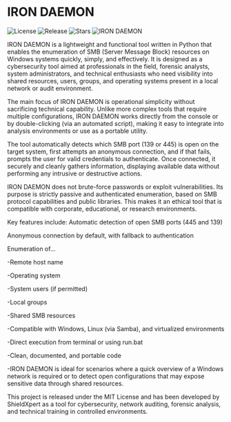 # IRON DAEMON

![License](https://img.shields.io/badge/license-MIT-blue?style=for-the-badge)
![Release](https://img.shields.io/badge/release-v2.0-orange?style=for-the-badge)
![Stars](https://img.shields.io/github/stars/ShieldXpert/IRON_DAEMON?style=social)
![IRON DAEMON](https://github.com/shieldxpert/IRON_DAEMON/blob/main/banner.png)


IRON DAEMON is a lightweight and functional tool written in Python that enables the enumeration of SMB (Server Message Block) resources on Windows systems quickly, simply, and effectively. It is designed as a cybersecurity tool aimed at professionals in the field, forensic analysts, system administrators, and technical enthusiasts who need visibility into shared resources, users, groups, and operating systems present in a local network or audit environment.

The main focus of IRON DAEMON is operational simplicity without sacrificing technical capability. Unlike more complex tools that require multiple configurations, IRON DAEMON works directly from the console or by double-clicking (via an automated script), making it easy to integrate into analysis environments or use as a portable utility.

The tool automatically detects which SMB port (139 or 445) is open on the target system, first attempts an anonymous connection, and if that fails, prompts the user for valid credentials to authenticate. Once connected, it securely and cleanly gathers information, displaying available data without performing any intrusive or destructive actions.

IRON DAEMON does not brute-force passwords or exploit vulnerabilities. Its purpose is strictly passive and authenticated enumeration, based on SMB protocol capabilities and public libraries. This makes it an ethical tool that is compatible with corporate, educational, or research environments.

Key features include:
Automatic detection of open SMB ports (445 and 139)

Anonymous connection by default, with fallback to authentication

Enumeration of...

-Remote host name

-Operating system

-System users (if permitted)

-Local groups

-Shared SMB resources

-Compatible with Windows, Linux (via Samba), and virtualized environments

-Direct execution from terminal or using run.bat

-Clean, documented, and portable code

-IRON DAEMON is ideal for scenarios where a quick overview of a Windows network is required or to detect open configurations that may expose sensitive data through shared resources.

This project is released under the MIT License and has been developed by ShieldXpert as a tool for cybersecurity, network auditing, forensic analysis, and technical training in controlled environments.
